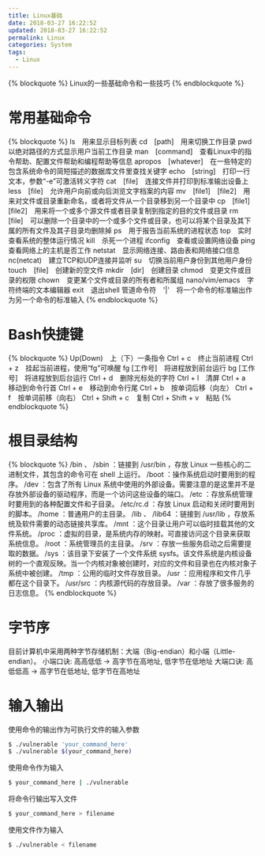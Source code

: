 ```yaml
---
title: Linux基础
date: 2018-03-27 16:22:52
updated: 2018-03-27 16:22:52
permalink: Linux
categories: System
tags:
  - Linux
---
```

{% blockquote %}
Linux的一些基础命令和一些技巧
{% endblockquote %}
<!--more-->

# 常用基础命令
{% blockquote %}
ls　用来显示目标列表
cd　[path]　用来切换工作目录
pwd　以绝对路径的方式显示用户当前工作目录
man　[command]　查看Linux中的指令帮助、配置文件帮助和编程帮助等信息
apropos　[whatever]　在一些特定的包含系统命令的简短描述的数据库文件里查找关键字
echo　[string]　打印一行文本，参数“-e”可激活转义字符
cat　[file]　连接文件并打印到标准输出设备上
less　[file]　允许用户向前或向后浏览文字档案的内容
mv　[file1]　[file2]　用来对文件或目录重新命名，或者将文件从一个目录移到另一个目录中
cp　[file1]　[file2]　用来将一个或多个源文件或者目录复制到指定的目的文件或目录
rm　[file]　可以删除一个目录中的一个或多个文件或目录，也可以将某个目录及其下属的所有文件及其子目录均删除掉
ps　用于报告当前系统的进程状态
top　实时查看系统的整体运行情况
kill　杀死一个进程
ifconfig　查看或设置网络设备
ping　查看网络上的主机是否工作
netstat　显示网络连接、路由表和网络接口信息
nc(netcat)　建立TCP和UDP连接并监听
su　切换当前用户身份到其他用户身份
touch　[file]　创建新的空文件
mkdir　[dir]　创建目录
chmod　变更文件或目录的权限
chown　变更某个文件或目录的所有者和所属组
nano/vim/emacs　字符终端的文本编辑器
exit　退出shell
管道命令符　'|'　将一个命令的标准输出作为另一个命令的标准输入
{% endblockquote %}

# Bash快捷键
{% blockquote %}
Up(Down)　上（下）一条指令
Ctrl + c　终止当前进程
Ctrl + z　挂起当前进程，使用“fg”可唤醒
  fg [工作号]　将进程放到前台运行
  bg [工作号]　将进程放到后台运行
Ctrl + d　删除光标处的字符
Ctrl + l　清屏
Ctrl + a　移动到命令行首
Ctrl + e　移动到命令行尾
Ctrl + b　按单词后移（向左）
Ctrl + f　按单词前移（向右）
Ctrl + Shift + c　复制
Ctrl + Shift + v　粘贴
{% endblockquote %}

# 根目录结构
{% blockquote %}
/bin  、 /sbin  ：链接到  /usr/bin  ，存放 Linux 一些核心的二进制文件，其包含的命令可在 shell 上运行。
/boot  ：操作系统启动时要用到的程序。
/dev  ：包含了所有 Linux 系统中使用的外部设备。需要注意的是这里并不是存放外部设备的驱动程序，而是一个访问这些设备的端口。
/etc  ：存放系统管理时要用到的各种配置文件和子目录。
/etc/rc.d  ：存放 Linux 启动和关闭时要用到的脚本。
/home  ：普通用户的主目录。
/lib  、 /lib64  ：链接到  /usr/lib  ，存放系统及软件需要的动态链接共享库。
/mnt  ：这个目录让用户可以临时挂载其他的文件系统。
/proc  ：虚拟的目录，是系统内存的映射。可直接访问这个目录来获取系统信息。
/root  ：系统管理员的主目录。
/srv  ：存放一些服务启动之后需要提取的数据。
/sys  ：该目录下安装了一个文件系统 sysfs。该文件系统是内核设备树的一个直观反映。当一个内核对象被创建时，对应的文件和目录也在内核对象子系统中被创建。
/tmp  ：公用的临时文件存放目录。
/usr  ：应用程序和文件几乎都在这个目录下。
/usr/src  ：内核源代码的存放目录。
/var  ：存放了很多服务的日志信息。
{% endblockquote %}

# 字节序
目前计算机中采用两种字节存储机制：大端（Big-endian）和小端（Little-
endian）。
小端口诀: 高高低低 -> 高字节在高地址, 低字节在低地址
大端口诀: 高低低高 -> 高字节在低地址, 低字节在高地址

# 输入输出
使用命令的输出作为可执行文件的输入参数
```bash
$ ./vulnerable 'your_command_here'
$ ./vulnerable $(your_command_here)
```
使用命令作为输入
```bash
$ your_command_here | ./vulnerable
```
将命令行输出写入文件
```bash
$ your_command_here > filename
```
使用文件作为输入
```bash
$ ./vulnerable < filename
```

<br>
<br>